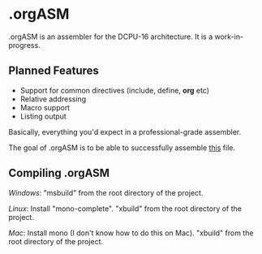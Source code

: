 .orgASM
=======

.orgASM is an assembler for the DCPU-16 architecture.  It is a work-in-progress.

Planned Features
----------------

* Support for common directives (include, define, **org** etc)
* Relative addressing
* Macro support
* Listing output

Basically, everything you'd expect in a professional-grade assembler.

The goal of .orgASM is to be able to successfully assemble [this](http://pastebin.com/raw.php?i=W3WTDC09) file.

Compiling .orgASM
-----------------

*Windows*: "msbuild" from the root directory of the project.

*Linux*: Install "mono-complete".  "xbuild" from the root directory of the project.

*Mac*: Install mono (I don't know how to do this on Mac).  "xbuild" from the root directory of the project.
